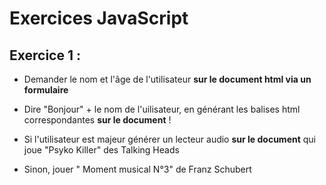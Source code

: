 # Exercices JavaScript

## Exercice 1 :
* Demander le nom et l'âge de l'utilisateur **sur le document html via un formulaire**

* Dire "Bonjour" + le nom de l'uilisateur, en générant les balises html correspondantes
  **sur le document** !
* Si l'utilisateur est majeur générer un lecteur audio **sur le document** qui joue "Psyko Killer" des Talking Heads
* Sinon, jouer " Moment musical N°3" de Franz Schubert 
 


